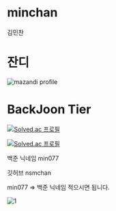 # minchan
김민찬


# 잔디
<!-- BackJoon Tier -->
![mazandi profile](http://mazandi.herokuapp.com/api?handle=min077&theme=warm)



# BackJoon Tier
<!-- BOX -->
[![Solved.ac 프로필](http://mazassumnida.wtf/api/v2/generate_badge?boj=min077)](https://solved.ac/min077)


<!-- MINI -->
[![Solved.ac 프로필](http://mazassumnida.wtf/api/mini/generate_badge?boj=min077)](https://solved.ac/min077)





백준 닉네임 min077

깃허브 nsmchan

min077 => 백준 닉네임 적으시면 됩니다.

![1](https://user-images.githubusercontent.com/81581362/191648232-b1275bf8-7649-4f21-b4d1-1ece07f3b56b.gif)
